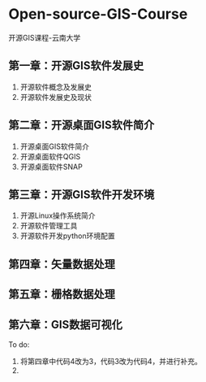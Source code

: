 # Open-source-GIS-Course
开源GIS课程-云南大学

## 第一章：开源GIS软件发展史
1. 开源软件概念及发展史
2. 开源软件发展史及现状

## 第二章：开源桌面GIS软件简介
1. 开源桌面GIS软件简介
2. 开源桌面软件QGIS
3. 开源桌面软件SNAP

## 第三章：开源GIS软件开发环境
1. 开源Linux操作系统简介
2. 开源软件管理工具
3. 开源软件开发python环境配置

## 第四章：矢量数据处理


## 第五章：栅格数据处理


## 第六章：GIS数据可视化



To do:
1. 将第四章中代码4改为3，代码3改为代码4，并进行补充。
2. 